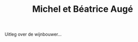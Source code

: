 ﻿---
title: Michel et Béatrice Augé
huis:  Domaine des Maisons Brûlées
dept:  Loir et Cher
regio: Touraine
photo: auge2.jpg
layout: wijnhuis

wijnen:
    - naam:  Dolcetti'12
      ref:   Loi 1234
      app:   D.O.C. Dolcetto d'Alba
      type:  Rosso
      cep:   Dolcetto
      prijs: €14.50

    - naam:  Silènes’11
      ref:   Loi 1146
      app:   Vin de France
      type:  Blanc Sec
      cep:   Sauvignon blanc
      prijs: €13.35

    - naam:  Poussière de Lune’12
      ref:   Loi 12..
      app:   Vin de France
      type:  Blanc sec
      cep:   Sauvignon blanc
      prijs: €15.45

    - naam:  L’Eau g’aime’09
      ref:   Loi 09996
      app:   Vin de France
      type:  Rouge
      cep:   Pinot noir/Gamay
      prijs: €14.25
      opm:   De laatsten/Les dernières

    - naam:  L’Erèbe’10
      ref:   Loi 1081
      app:   Vin de France
      type:  Rouge
      cep:   Cabernet franc/Côt
      prijs: €12.45

    
    

---
Uitleg over de wijnbouwer...
